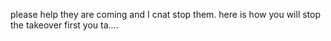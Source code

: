 please help they are coming and I cnat stop them. here is how you will stop the takeover first you ta....
